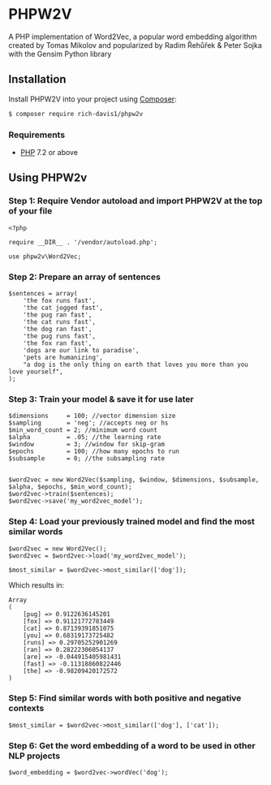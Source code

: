 # PHPW2V
A PHP implementation of Word2Vec, a popular word embedding algorithm created by Tomas Mikolov and popularized by Radim Řehůřek &amp; Peter Sojka with the Gensim Python library

## Installation
Install PHPW2V into your project using [Composer](https://getcomposer.org/):
```sh
$ composer require rich-davis1/phpw2v
```

### Requirements
- [PHP](https://php.net/manual/en/install.php) 7.2 or above



## Using PHPW2v


### Step 1: Require Vendor autoload and import PHPW2V at the top of your file

```
<?php

require __DIR__ . '/vendor/autoload.php';

use phpw2v\Word2Vec;
```


### Step 2: Prepare an array of sentences

```
$sentences = array(
    'the fox runs fast',
    'the cat jogged fast',
    'the pug ran fast',
    'the cat runs fast',
    'the dog ran fast',
    'the pug runs fast',
    'the fox ran fast',
    'dogs are our link to paradise',
    'pets are humanizing',
    "a dog is the only thing on earth that loves you more than you love yourself",    
);

```


### Step 3: Train your model & save it for use later

```
$dimensions     = 100; //vector dimension size
$sampling       = 'neg'; //accepts neg or hs
$min_word_count = 2; //minimum word count
$alpha          = .05; //the learning rate
$window         = 3; //window for skip-gram
$epochs         = 100; //how many epochs to run
$subsample      = 0; //the subsampling rate


$word2vec = new Word2Vec($sampling, $window, $dimensions, $subsample,  $alpha, $epochs, $min_word_count);
$word2vec->train($sentences);
$word2vec->save('my_word2vec_model');
```


### Step 4: Load your previously trained model and find the most similar words 
```
$word2vec = new Word2Vec();
$word2vec = $word2vec->load('my_word2vec_model');

$most_similar = $word2vec->most_similar(['dog']);
```

Which results in:
```
Array
(
    [pug] => 0.9122636145201
    [fox] => 0.91121772783449
    [cat] => 0.87139391851075
    [you] => 0.68319173725482
    [runs] => 0.29705252901269
    [ran] => 0.28222306054137
    [are] => -0.044915405981431
    [fast] => -0.11318860822446
    [the] => -0.98209420172572
)
```


### Step 5: Find similar words with both positive and negative contexts
```
$most_similar = $word2vec->most_similar(['dog'], ['cat']);
```


### Step 6: Get the word embedding of a word to be used in other NLP projects
```
$word_embedding = $word2vec->wordVec('dog');
```


